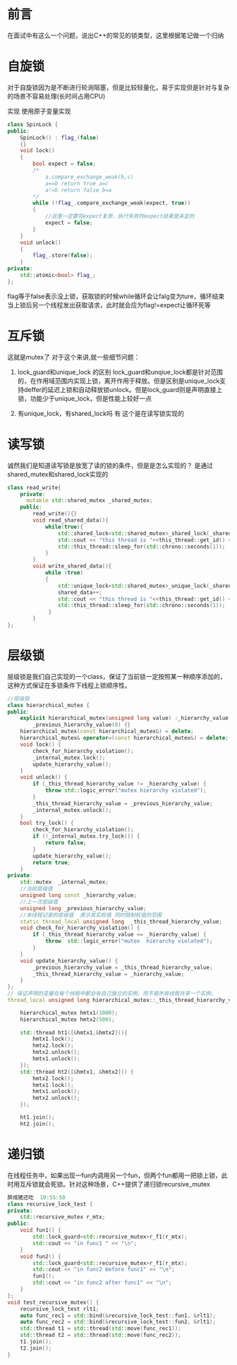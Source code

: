 # 前言
在面试中有这么一个问题，说出C++的常见的锁类型，这里根据笔记做一个归纳



# 自旋锁
对于自旋锁因为是不断进行轮询阻塞，但是比较轻量化，易于实现但是针对与复杂的场景不容易处理(长时间占用CPU)

实现 使用原子变量实现
```c++
class SpinLock {
public:
    SpinLock() : flag_(false)
    {}
    void lock()
    {
        bool expect = false;
        /*
            a.compare_exchange_weak(b,c)
            a==b return true a=c
            a!=b return false b=a
        */
        while (!flag_.compare_exchange_weak(expect, true))
        {
            //这里一定要将expect复原，执行失败时expect结果是未定的
            expect = false;
        }
    }
    void unlock()
    {
        flag_.store(false);
    }
private:
    std::atomic<bool> flag_;
};
```
flag等于false表示没上锁，获取锁的时候while循环会让falg变为ture，循环结束
当上锁后另一个线程发出获取请求，此时就会应为flag!=expect让循环死等

# 互斥锁
这就是mutex了
对于这个来讲,就一些细节问题：
1. lock_guard和unique_lock 的区别
lock_guard和unqiue_lock都是针对范围的，在作用域范围内实现上锁，离开作用于释放。但是区别是unique_lock支持deffer的延迟上锁和自动释放锁unlock。但是lock_guard则是声明直接上锁，功能少于unique_lock，但是性能上较好一点

2. 有unique_lock，有shared_lock吗
有 这个是在读写锁实现的

# 读写锁
诚然我们是知道读写锁是放宽了读的锁的条件，但是是怎么实现的？
是通过shared_mutex和shared_lock实现的
```c++
class read_write{
    private:
      mutable std::shared_mutex _shared_mutex;
    public:
        read_write(){}
        void read_shared_data(){
            while(true){
                std::shared_lock<std::shared_mutex>_shared_lock(_shared_mutex);
                std::cout << "this thread is "<<this_thread::get_id() << " read shared_data "<<shared_data<<std::endl;
                std::this_thread::sleep_for(std::chrono::seconds(1));
            }
        }
        void write_shared_data(){
            while (true)
            {
                std::unique_lock<std::shared_mutex>_unique_lock(_shared_mutex);
                shared_data++;
                std::cout << "this thread is "<<this_thread::get_id() << " write shared_data "<<shared_data<<std::endl;
                std::this_thread::sleep_for(std::chrono::seconds(1));
             }       
        }
};
```

# 层级锁
层级锁是我们自己实现的一个class，保证了当前锁一定按照某一种顺序添加的，这种方式保证在多锁条件下线程上锁顺序性。

```c++
//层级锁
class hierarchical_mutex {
public:
    explicit hierarchical_mutex(unsigned long value) :_hierarchy_value(value),
        _previous_hierarchy_value(0) {}
    hierarchical_mutex(const hierarchical_mutex&) = delete;
    hierarchical_mutex& operator=(const hierarchical_mutex&) = delete;
    void lock() {
        check_for_hierarchy_violation();
        _internal_mutex.lock();
        update_hierarchy_value();
    }
    void unlock() {
        if (_this_thread_hierarchy_value != _hierarchy_value) {
            throw std::logic_error("mutex hierarchy violated");
        }
        _this_thread_hierarchy_value = _previous_hierarchy_value;
        _internal_mutex.unlock();
    }
    bool try_lock() {
        check_for_hierarchy_violation();
        if (!_internal_mutex.try_lock()) {
            return false;
        }
        update_hierarchy_value();
        return true;
    }
private:
    std::mutex  _internal_mutex;
    //当前层级值
    unsigned long const _hierarchy_value;
    //上一次层级值
    unsigned long _previous_hierarchy_value;
    //本线程记录的层级值  表示其实权值 同时限制权值的范围
    static thread_local unsigned long  _this_thread_hierarchy_value;
    void check_for_hierarchy_violation() {
        if (_this_thread_hierarchy_value <= _hierarchy_value) {
            throw  std::logic_error("mutex  hierarchy violated");
        }
    }
    void update_hierarchy_value() {
        _previous_hierarchy_value = _this_thread_hierarchy_value;
        _this_thread_hierarchy_value = _hierarchy_value;
    }
};
// 保证声明的变量在每个线程中都会有自己独立的实例，而不是所有线程共享一个实例。
thread_local unsigned long hierarchical_mutex::_this_thread_hierarchy_value(ULONG_MAX);
```
```c++
    hierarchical_mutex hmtx1(1000);
    hierarchical_mutex hmtx2(500);
    
    std::thread ht1([&hmtx1,&hmtx2](){
        hmtx1.lock();
        hmtx2.lock();
        hmtx2.unlock();
        hmtx1.unlock();
    });
    std::thread ht2([&hmtx1, &hmtx2]() {
        hmtx2.lock();
        hmtx1.lock();
        hmtx1.unlock();
        hmtx2.unlock();
    });

    ht1.join();
    ht2.join();
```

# 递归锁
在线程任务中，如果出现一fun内调用另一个fun，但两个fun都用一把锁上锁，此时用互斥锁就会死锁。针对这种场景，C++提供了递归锁recursive_mutex
```c++
胖成猪还吃  10:55:50
class recursive_lock_test {
private:
	std::recursive_mutex r_mtx;
public:
	void fun1() {
		std::lock_guard<std::recursive_mutex>r_f1(r_mtx);
		std::cout << "in func1 " << "\n";
	}
	void fun2() {
		std::lock_guard<std::recursive_mutex>r_f1(r_mtx);
		std::cout << "in func2 before func1" << "\n";
		fun1();
		std::cout << "in func2 after func1" << "\n";
	}
};
void test_recursive_mutex() {
	recursive_lock_test rlt1;
	auto func_rec1 = std::bind(&recursive_lock_test::fun1, &rlt1);
	auto func_rec2 = std::bind(&recursive_lock_test::fun2, &rlt1);
	std::thread t1 = std::thread(std::move(func_rec1));
	std::thread t2 = std::thread(std::move(func_rec2));
	t1.join();
	t2.join();
}
```